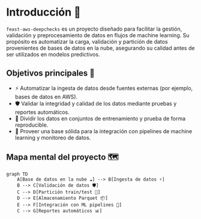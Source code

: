 # Introducción 🚀

`feast-aws-deepchecks` es un proyecto diseñado para facilitar la gestión, validación y preprocesamiento de datos en flujos de machine learning. Su propósito es automatizar la carga, validación y partición de datos provenientes de bases de datos en la nube, asegurando su calidad antes de ser utilizados en modelos predictivos.

## Objetivos principales 🎯
- ⚡ Automatizar la ingesta de datos desde fuentes externas (por ejemplo, bases de datos en AWS).
- 🛡️ Validar la integridad y calidad de los datos mediante pruebas y reportes automáticos.
- 🔀 Dividir los datos en conjuntos de entrenamiento y prueba de forma reproducible.
- 🧩 Proveer una base sólida para la integración con pipelines de machine learning y monitoreo de datos.

## Mapa mental del proyecto 🗺️

```mermaid
graph TD
    A[Base de datos en la nube ☁️] --> B[Ingesta de datos ⚡]
    B --> C[Validación de datos 🛡️]
    C --> D[Partición train/test 🔀]
    D --> E[Almacenamiento Parquet 📦]
    E --> F[Integración con ML pipelines 🤖]
    C --> G[Reportes automáticos 📊]
```
